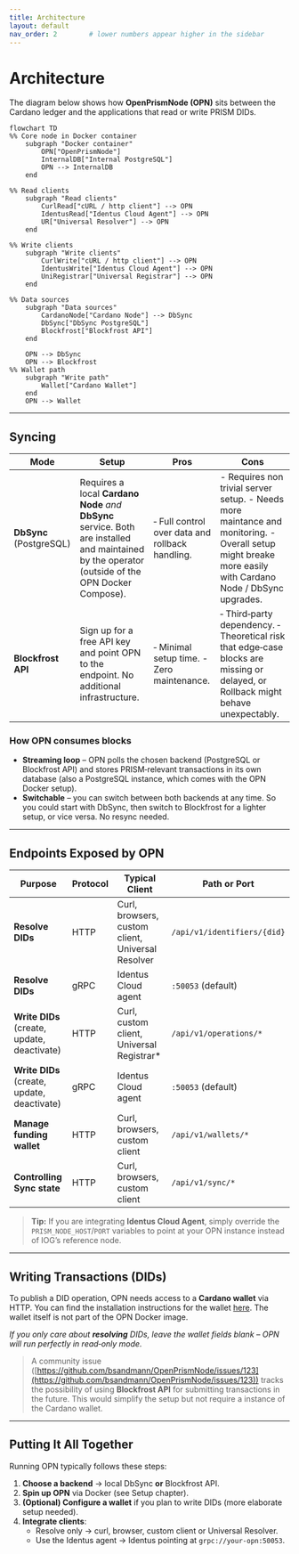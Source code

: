 ```yaml
---
title: Architecture
layout: default
nav_order: 2        # lower numbers appear higher in the sidebar
---
```


# Architecture

The diagram below shows how **OpenPrismNode (OPN)** sits between the Cardano ledger and the applications that read or
write PRISM DIDs.

```mermaid
flowchart TD
%% Core node in Docker container
    subgraph "Docker container"
        OPN["OpenPrismNode"]
        InternalDB["Internal PostgreSQL"]
        OPN --> InternalDB
    end

%% Read clients
    subgraph "Read clients"
        CurlRead["cURL / http client"] --> OPN
        IdentusRead["Identus Cloud Agent"] --> OPN
        UR["Universal Resolver"] --> OPN
    end

%% Write clients
    subgraph "Write clients"
        CurlWrite["cURL / http client"] --> OPN
        IdentusWrite["Identus Cloud Agent"] --> OPN
        UniRegistrar["Universal Registrar"] --> OPN
    end

%% Data sources
    subgraph "Data sources"
        CardanoNode["Cardano Node"] --> DbSync
        DbSync["DbSync PostgreSQL"]
        Blockfrost["Blockfrost API"]
    end

    OPN --> DbSync
    OPN --> Blockfrost
%% Wallet path
    subgraph "Write path"
        Wallet["Cardano Wallet"]
    end
    OPN --> Wallet
```

---

## Syncing

| Mode                    | Setup                                                                                                                                              | Pros                                            | Cons                                                                                                                                                       |
|-------------------------|----------------------------------------------------------------------------------------------------------------------------------------------------|-------------------------------------------------|------------------------------------------------------------------------------------------------------------------------------------------------------------|
| **DbSync** (PostgreSQL) | Requires a local **Cardano Node** *and* **DbSync** service. Both are installed and maintained by the operator (outside of the OPN Docker Compose). | ‑ Full control over data and rollback handling. | - Requires non trivial server setup. - Needs more maintance and monitoring.  - Overall setup might breake more easily with Cardano Node / DbSync upgrades. | 
| **Blockfrost API**      | Sign up for a free API key and point OPN to the endpoint. No additional infrastructure.                                                            | ‑ Minimal setup time. - Zero maintenance.       | ‑ Third‑party dependency. ‑ Theoretical risk that edge‑case blocks are missing or delayed, or Rollback might behave unexpectably.                          |

### How OPN consumes blocks

* **Streaming loop** – OPN polls the chosen backend (PostgreSQL or Blockfrost API) and stores PRISM‑relevant
  transactions in its own database (also a PostgreSQL instance, which comes with the OPN Docker setup).
* **Switchable** – you can switch between both backends at any time. So you could start with DbSync, then switch to
  Blockfrost for a lighter setup, or vice versa. No resync needed.

---

## Endpoints Exposed by OPN

| Purpose                                     | Protocol | Typical Client                                    | Path or Port                |
|---------------------------------------------|----------|---------------------------------------------------|-----------------------------|
| **Resolve DIDs**                            | HTTP     | Curl, browsers, custom client, Universal Resolver | `/api/v1/identifiers/{did}` |
| **Resolve DIDs**                            | gRPC     | Identus Cloud agent                               | `:50053` (default)          |
| **Write DIDs** (create, update, deactivate) | HTTP     | Curl, custom client, Universal Registrar*         | `/api/v1/operations/*`      |
| **Write DIDs** (create, update, deactivate) | gRPC     | Identus Cloud agent                               | `:50053` (default)          |
| **Manage funding wallet**                   | HTTP     | Curl, browsers, custom client                     | `/api/v1/wallets/*`         |
| **Controlling Sync state**                  | HTTP     | Curl, browsers, custom client                     | `/api/v1/sync/*`            |

> **Tip:** If you are integrating **Identus Cloud Agent**, simply override the `PRISM_NODE_HOST`/`PORT` variables to
> point at your OPN instance instead of IOG’s reference node.

---

## Writing Transactions (DIDs)

To publish a DID operation, OPN needs access to a **Cardano wallet** via HTTP.
You can find the installation instructions for the wallet [here](https://github.com/cardano-foundation/cardano-wallet).
The wallet itself is not part of the OPN Docker image.

*If you only care about **resolving** DIDs, leave the wallet fields blank – OPN will run perfectly in read‑only mode.*

> A community
> issue ([https://github.com/bsandmann/OpenPrismNode/issues/123](https://github.com/bsandmann/OpenPrismNode/issues/123))
> tracks the possibility of using **Blockfrost API** for submitting transactions in the future. This would simplify the
> setup but not require a instance of the Cardano wallet.

---

## Putting It All Together

Running OPN typically follows these steps:

1. **Choose a backend** → local DbSync **or** Blockfrost API.
2. **Spin up OPN** via Docker (see Setup chapter).
3. **(Optional) Configure a wallet** if you plan to write DIDs (more elaborate setup needed).
4. **Integrate clients**:
    * Resolve only → curl, browser, custom client or Universal Resolver.
    * Use the Identus agent → Identus pointing at `grpc://your‑opn:50053`.

